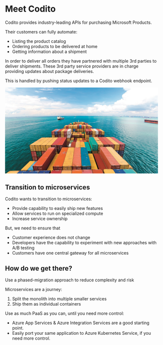 # Meet Codito
Codito provides industry-leading APIs for purchasing Microsoft Products.

Their customers can fully automate:
- Listing the product catalog
- Ordering products to be delivered at home
- Getting information about a shipment

In order to deliver all orders they have partnered with multiple 3rd parties to deliver shipments.
These 3rd party service providers are in charge providing updates about package deliveries.

This is handled by pushing status updates to a Codito webhook endpoint.

![Codito](./../media/codito.jpg)

## Transition to microservices
Codito wants to transition to microservices:
- Provide capability to easily ship new features
- Allow services to run on specialized compute
- Increase service ownership

But, we need to ensure that
- Customer experience does not change
- Developers have the capability to experiment with new approaches with A/B testing
- Customers have one central gateway for all microservices

## How do we get there?
Use a phased-migration approach to reduce complexity and risk

Microservices are a journey:
1. Split the monolith into multiple smaller services
2. Ship them as individual containers

Use as much PaaS as you can, until you need more control:
- Azure App Services & Azure Integration Services are a good starting point.
- Easily port your same application to Azure Kubernetes Service, if you need more control.
